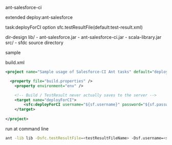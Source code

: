 ant-salesforce-ci

extended deploy:ant-salesforce


task:deployForCI
  option
   sfc.testResultFile(default:test-result.xml)


dir-design
  lib/
    - ant-salesforce.jar
    - ant-salesforce-ci.jar
    - scala-library.jar
  src/
    - sfdc source directory
   

sample

build.xml

```xml
<project name="Sample usage of Salesforce-CI Ant tasks" default="deployForCI" basedir="." xmlns:sfc="antlib:com.salesforce.ci">

  <property file="build.properties" />
	<property environment="env" />

	<!-- Build / TestResult never actually saves to the server -->
	<target name="deployForCI">
		<sfc:deployForCI username="${sf.username}" password="${sf.password}" serverurl="${sf.serverurl}" deployRoot="src" />
	</target>
	
</project>
```


run at command line
```sh
ant -lib lib -Dsfc.testResultFile=<testResultFileName> -Dsf.username=<sf.username> -Dsf.password=<password><securityToken> deployForCI
```
